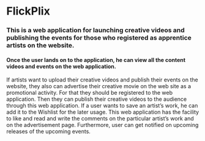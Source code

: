 # FlickPlix  #



###  This is a web application for launching creative videos and publishing the events for those who registered as apprentice artists on the website. ###

#### Once the user lands on to the application, he can view all the content videos and events on the web application. 
If artists want to upload their creative videos and publish their events on the website, they also can advertise their creative movie on the web site as a promotional activity. 
For that they should be registered to the web application. Then they can publish their creative videos to the audience through this web application. 
If a user wants to save an artist’s work, he can add it to the Wishlist for the later usage. 
This web application has the facility to like and read and write the comments on the particular artist’s work and on the advertisement page. 
Furthermore, user can get notified on upcoming releases of the upcoming events. 
####
